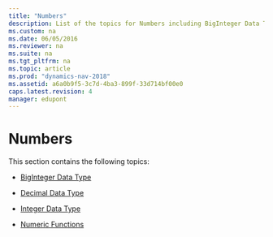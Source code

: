 ```yaml
---
title: "Numbers"
description: List of the topics for Numbers including BigInteger Data Type, Decimal Data Type, Integer Data Type, and Numeric Functions.
ms.custom: na
ms.date: 06/05/2016
ms.reviewer: na
ms.suite: na
ms.tgt_pltfrm: na
ms.topic: article
ms.prod: "dynamics-nav-2018"
ms.assetid: a6a0b9f5-3c7d-4ba3-899f-33d714bf00e0
caps.latest.revision: 4
manager: edupont
---
```

# Numbers
This section contains the following topics:  
  
-   [BigInteger Data Type](BigInteger-Data-Type.md)  
  
-   [Decimal Data Type](Decimal-Data-Type.md)  
  
-   [Integer Data Type](Integer-Data-Type.md)  
  
-   [Numeric Functions](Numeric-Functions.md)